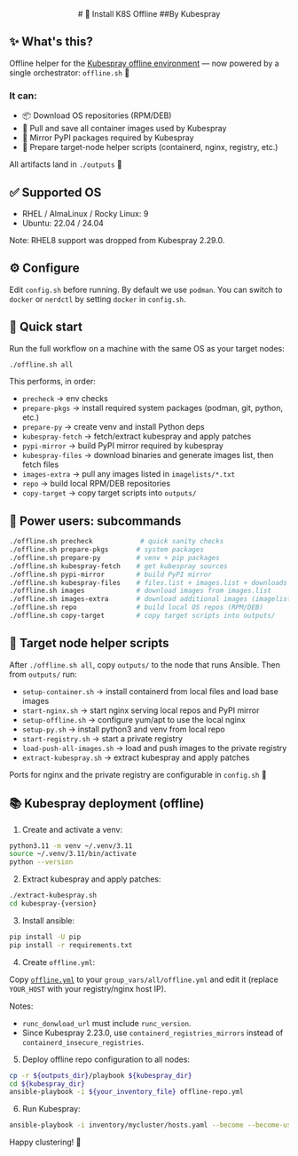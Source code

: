 <div align="center">
# 🚀 Install K8S Offline
##By Kubespray
</div>

## ✨ What's this?
Offline helper for the [Kubespray offline environment](https://kubespray.io/#/docs/operations/offline-environment) — now powered by a single orchestrator: `offline.sh` 🧰

### It can:

- 📦 Download OS repositories (RPM/DEB)
- 🐳 Pull and save all container images used by Kubespray
- 🐍 Mirror PyPI packages required by Kubespray
- 🎯 Prepare target-node helper scripts (containerd, nginx, registry, etc.)

All artifacts land in `./outputs` 📁

## ✅ Supported OS

- RHEL / AlmaLinux / Rocky Linux: 9
- Ubuntu: 22.04 / 24.04

Note: RHEL8 support was dropped from Kubespray 2.29.0.

## ⚙️ Configure

Edit `config.sh` before running. By default we use `podman`. You can switch to `docker` or `nerdctl` by setting `docker` in `config.sh`.

## 🧪 Quick start

Run the full workflow on a machine with the same OS as your target nodes:

```bash
./offline.sh all
```

This performs, in order:

- `precheck` → env checks
- `prepare-pkgs` → install required system packages (podman, git, python, etc.)
- `prepare-py` → create venv and install Python deps
- `kubespray-fetch` → fetch/extract kubespray and apply patches
- `pypi-mirror` → build PyPI mirror required by kubespray
- `kubespray-files` → download binaries and generate images list, then fetch files
- `images-extra` → pull any images listed in `imagelists/*.txt`
- `repo` → build local RPM/DEB repositories
- `copy-target` → copy target scripts into `outputs/`

## 🔧 Power users: subcommands

```bash
./offline.sh precheck            # quick sanity checks
./offline.sh prepare-pkgs       # system packages
./offline.sh prepare-py         # venv + pip packages
./offline.sh kubespray-fetch    # get kubespray sources
./offline.sh pypi-mirror        # build PyPI mirror
./offline.sh kubespray-files    # files.list + images.list + downloads
./offline.sh images             # download images from images.list
./offline.sh images-extra       # download additional images (imagelists/*.txt)
./offline.sh repo               # build local OS repos (RPM/DEB)
./offline.sh copy-target        # copy target scripts into outputs/
```

## 🧩 Target node helper scripts

After `./offline.sh all`, copy `outputs/` to the node that runs Ansible. Then from `outputs/` run:

- `setup-container.sh` → install containerd from local files and load base images
- `start-nginx.sh` → start nginx serving local repos and PyPI mirror
- `setup-offline.sh` → configure yum/apt to use the local nginx
- `setup-py.sh` → install python3 and venv from local repo
- `start-registry.sh` → start a private registry
- `load-push-all-images.sh` → load and push images to the private registry
- `extract-kubespray.sh` → extract kubespray and apply patches

Ports for nginx and the private registry are configurable in `config.sh` 🔧

## 📚 Kubespray deployment (offline)

1) Create and activate a venv:

```bash
python3.11 -m venv ~/.venv/3.11
source ~/.venv/3.11/bin/activate
python --version
```

2) Extract kubespray and apply patches:

```bash
./extract-kubespray.sh
cd kubespray-{version}
```

3) Install ansible:

```bash
pip install -U pip
pip install -r requirements.txt
```

4) Create `offline.yml`:

Copy [`offline.yml`](./offline.yml) to your `group_vars/all/offline.yml` and edit it (replace `YOUR_HOST` with your registry/nginx host IP).

Notes:

- `runc_donwload_url` must include `runc_version`.
- Since Kubespray 2.23.0, use `containerd_registries_mirrors` instead of `containerd_insecure_registries`.

5) Deploy offline repo configuration to all nodes:

```bash
cp -r ${outputs_dir}/playbook ${kubespray_dir}
cd ${kubespray_dir}
ansible-playbook -i ${your_inventory_file} offline-repo.yml
```

6) Run Kubespray:

```bash
ansible-playbook -i inventory/mycluster/hosts.yaml --become --become-user=root cluster.yml
```

Happy clustering! 🌟
